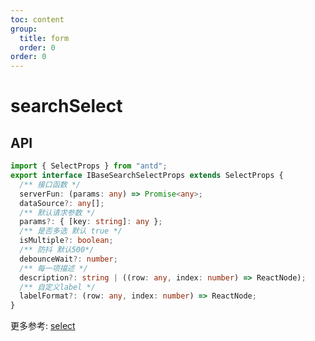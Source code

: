 ```yaml
---
toc: content
group:
  title: form
  order: 0
order: 0
---
```


# searchSelect
<code src='./demos/BusinessSearchSelectDemo.tsx'></code>

## API
```ts
import { SelectProps } from "antd";
export interface IBaseSearchSelectProps extends SelectProps {
  /** 接口函数 */
  serverFun: (params: any) => Promise<any>;
  dataSource?: any[];
  /** 默认请求参数 */
  params?: { [key: string]: any };
  /** 是否多选 默认 true */
  isMultiple?: boolean;
  /** 防抖 默认500*/
  debounceWait?: number;
  /** 每一项描述 */
  description?: string | ((row: any, index: number) => ReactNode);
  /** 自定义label */
  labelFormat?: (row: any, index: number) => ReactNode;
}
```

更多参考: [select](https://ant.design/components/select-cn)
